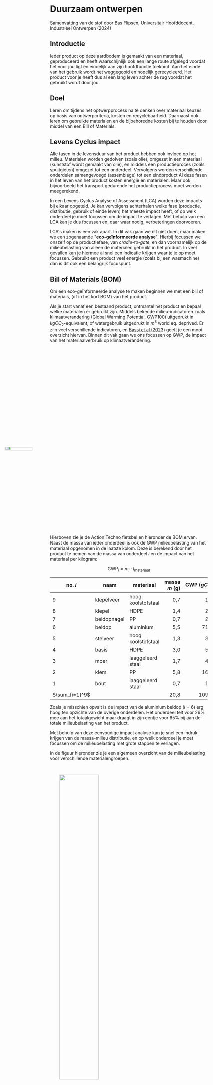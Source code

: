 # Duurzaam ontwerpen
Samenvatting van de stof door Bas Flipsen, Universitair Hoofddocent, Industrieel Ontwerpen (2024)

## Introductie

Ieder product op deze aardbodem is gemaakt van een materiaal, geproduceerd en heeft waarschijnlijk ook een lange route afgelegd voordat het voor jou ligt en eindelijk aan zijn hoofdfunctie toekomt. Aan het einde van het gebruik wordt het weggegooid en hopelijk gerecycleerd. Het product voor je heeft dus al een lang leven achter de rug voordat het gebruikt wordt door jou. 

## Doel
Leren om tijdens het optwerpprocess na te denken over materiaal keuzes op basis van ontwerpcriteria, kosten en recyclebaarheid. Daarnaast ook leren om gebruikte materialen en de bijbehoredne kosten bij te houden door middel van een Bill of Materials.

## Levens Cyclus impact

Alle fasen in de levensduur van het product hebben ook invloed op het milieu. 
Materialen worden gedolven (zoals olie), omgezet in een materiaal (kunststof wordt gemaakt van olie), en middels een productieproces (zoals spuitgieten) omgezet tot een onderdeel. Vervolgens worden verschillende onderdelen samengevoegd (assemblage) tot een eindproduct Al deze fasen in het leven van het product kosten energie en materialen. Maar ook bijvoorbeeld het transport gedurende het productieprocess moet worden meegerekend.


In een Levens Cyclus Analyse of Assessment (LCA) worden deze impacts bij elkaar opgeteld. Je kan vervolgens achterhalen welke fase (productie, distributie, gebruik of einde leven) het meeste impact heeft, of op welk onderdeel je moet focussen om de impact te verlagen. Met behulp van een LCA kan je dus focussen en, daar waar nodig, verbeteringen doorvoeren. 

LCA's maken is een vak apart. In dit vak gaan we dit niet doen, maar maken we een zogenaamde "**eco-geïnformeerde analyse**". Hierbij focussen we onszelf op de productiefase, van *cradle-to-gate*, en dan voornamelijk op de milieubelasting van alleen de materialen gebruikt in het product. In veel gevallen kan je hiermee al snel een indicatie krijgen waar je je op moet focussen. Gebruikt een product veel energie (zoals bij een wasmachine) dan is dit ook een belangrijk focuspunt. 

## Bill of Materials (BOM)

Om een eco-geïnformeerde analyse te maken beginnen we met een bill of materials, (of in het kort BOM) van het product. 

Als je start vanaf een bestaand product, ontmantel het product en bepaal welke materialen er gebruikt zijn. Middels bekende milieu-indicatoren zoals klimaatverandering (Global Warming Potential, GWP100) uitgedrukt in $kgCO_{2}$-equivalent, of watergebruik uitgedrukt in $m^3$ world eq. deprived. Er zijn veel verschillende indicatoren, en [Bassi et al (2023)](https://dx.doi.org/10.2760/798894) geeft je een mooi overzicht hiervan. Binnen dit vak gaan we ons focussen op GWP, de impact van het materiaalverbruik op klimaatverandering.

<img src="../figures/2024-06-18-22-45-32-image.png" style="display: block; margin-left: 110; margin-top: auto ; margin-bottom: auto ; width: 15% ;transform: rotate(270deg);"/>

Hierboven zie je de Action Techno fietsbel en hieronder de BOM ervan.  Naast de massa van ieder onderdeel is ook de GWP milieubelasting van het materiaal opgenomen in de laatste kolom. Deze is berekend door het product te nemen van de massa van onderdeel $i$ en de impact van het materiaal per kilogram:

$$
\text{GWP}_{i}=m_{i}\cdot I_{\text{materiaal}}
$$

| no. $i$        | naam        | materiaal          | massa $m$ (g) | GWP ($gCO_2$) |
| -------------- | ----------- | ------------------ | -------------:| --------------------:|
| 9              | klepelveer  | hoog koolstofstaal | 0,7           | 1,67                 |
| 8              | klepel      | HDPE               | 1,4           | 2,60                 |
| 7              | beldopnagel | PP                 | 0,7           | 2,04                 |
| 6              | beldop      | aluminium          | 5,5           | 71,78                |
| 5              | stelveer    | hoog koolstofstaal | 1,3           | 3,09                 |
| 4              | basis       | HDPE               | 3,0           | 5,58                 |
| 3              | moer        | laaggeleerd staal  | 1,7           | 4,23                 |
| 2              | klem        | PP                 | 5,8           | 16,94                |
| 1              | bout        | laaggeleerd staal  | 0,7           | 1,74                 |
| $\sum_{i=1}^9$ |             |                    | 20,8          | 109,68               |

Zoals je misschien opvalt is de impact van de aluminium beldop ($i=6$) erg hoog ten opzichte van de overige onderdelen. Het onderdeel telt voor 26% mee aan het totaalgewicht maar draagt in zijn eentje voor 65% bij aan de totale milieubelasting van het product. 

Met behulp van deze eenvoudige impact analyse kan je snel een indruk krijgen van de massa-milieu distributie, en op welk onderdeel je moet focussen om de milieubelasting met grote stappen te verlagen. 

In de figuur hieronder zie je een algemeen overzicht van de milieubelasting voor verschillende materialengroepen.

<img src="../figures/2024-06-18-20-18-24-image.png" style="display: left; margin: 30; width: 50%;" />

Zoals je ziet heeft aluminium een veel hogere impact $(9-10 kgCO_2/kg)$ ten opzichte van staal $(1-2 kgCO_2/kg)$, terwijl kunststof daar wat meer tussenin zit $(2-4 kgCO_2/kg)$. Meer waarden kan je terugvinden in betaalde databases zoals [Ansys Granta Edupack](https://www.ansys.com/products/materials/granta-edupack) (toegankelijk via de [TU Delft Software repository](https://software.tudelft.nl)) en [Ecoinvent](https://ecoinvent.org/), maar ook in open databases zoals [Idemat](https://www.ecocostsvalue.com/data-tools-books/). 

## Materiaaldeterminatie

Als je een BOM hebt van jouw product kan je een simpele eco-geïnformeerde analyse uitvoeren. Helaas komt het vaak voor dat je geen idee hebt waar een onderdeel van is gemaakt. Je dient dan eerst uit te zoeken waar ieder onderdeel van is gemaakt. 

*Maar, hoe identificeer je van welk materiaal het onderdeel is gemaakt?* 

Voordat we je enkele aanwijzingen geven, moet je weten dat het moeilijk is om de exacte materiaalspecificaties te identificeren, vooral wanneer het materiaal is gemengd met additieven (zoals vlamvertragers) of is gecombineerd met andere materialen voor verbeterde prestaties (zoals met glasfibers). We zullen ons daarom alleen richten op een algemene identificatie van materialen, zonder rekening te houden met additieven of combinaties. 

In Granta Edupack worden elf materiaalgroepen onderscheiden (zie ook het overzicht in bovenstaande figuur): 

1) Glas, zoals bierflesjes.

2) Niet-technisch keramiek, zoals bloempotten en porselein gemaakt uit natuurlijke materialen zoals klei.

3) Technisch keramiek, klassieke keramieken die technologisch zijn verbeterd en worden gebruikt in o.a. snijgereedschap, boren, isolatie voor ovens en kogellagers ([Technisch keramiek - Wikipedia](https://nl.wikipedia.org/wiki/Technisch_keramiek#:~:text=Technisch%20keramiek%20is%20een%20tak,toepassing%20van%20technisch%20keramische%20materialen.)). 

4) Composieten, samengestelde materialen bestaande uit twee soorten materialen, zoals vezelversterkte kunststoffen, zoals carbon fietsen of windmolenwieken.

5) Schuim, zoals verpakkingsschuim maar ook matrasschuim.

6) Natuurlijke materialen, zoals hout en vezels gemaakt van vlas.

7) Ferrometalen, dit zijn ijzerhoudende materialen zoals staal. 

8) Non-ferrometalen bevatten geen ijzer, zoals aluminium en magnesium.

9) Thermoplasten zijn polymeren die smelten zoals PET flesjes.

10) Thermoharders zijn polymeren die niet kunnen smelten zoals kunsthars (epoxie), waarbij twee materialen (hars en uitharder) worden samengevoegd en irreversibel uitharden.

11) Elastomeren bestaan uit materialen die een hoge mate van elasticiteit vertonen, zoals rubbers en elastiek.

Om een onderscheid te maken tussen deze families kan je of een destructieve analyse doen zoals de vlammentest beschreven door [Vishu Shah, 2007](https://www.consultekusa.com/plasticidentificationchart.html) of een non-destructieve analyse. We gaan voor het laatste zodat we het product na onze analyse nog kunnen gebruiken. 

### Visuele inspectie

Het gebruiken en trainen van al je zintuigen om materialen te determineren is een goede eigenschap van iedere ontwerper. Met je zintuigen kan je een eerste inschatting maken voor de materialengroep. Het verschil tussen metaal, hout en kunststof is niet heel complex.

Metalen zijn, als ze niet gecoat zijn vaak te herkennen aan hun kleur. Staal heeft vaak een donker kleur, terwijl aluminium mat overkomt. Koper is rood-geel en en goud juist heel gelig. Ga eens langs bij een metaalwinkel, en train je kleurenkennis voor verschillende materialen.

In consumentenproducten worden thermoharders niet vaak gebruikt, waardoor kunststoffen voornamelijk thermoplastische polymeren blijken te zijn. Met behulp van visuele inspectie is kan je kijken naar o.a. transparantie waarmee je de eerste materialen al kan deduceren. Polymeren kunnen worden beschreven op een ranglijst van vier niveaus, variërend van Waterhelder, Transparant, Translucent tot Opaak. De meest gebruikte transparante polymeren zijn vaak de goedkoopste, namelijk: PET, PS en PMMA. Ook PC en Polyester kunnen zo helder als water zijn.


Naast het gevoel van massa, de transparantie en de thermische geleiding kan je voor kunststof ook kijken naar de zogenaamde "recycling code" . Deze code is in het leven geroepen om achteraf voornamelijk verpakkingskunststoffen te kunnen sorteren. De code betekend niet per definitie dat het materiaal ook daadwerkelijk wordt gerecycleerd!

<img src="../figures/2024-06-19-08-21-58-image.png" style="display: left; margin: 30; width: 50%;" />

De bovenstaande figuur toont de recycling codes voor de 6 meest voorkomende kunststoffen. Recyclingcode nummer 7 wordt gebruikt voor alle andere kunststoffen "O", waaronder ABS (vaak gebruikt in consumentenelektronica) en PA (Nylon). Hogere nummers worden gebruikt voor andere materialen, zoals 12 voor Lithium batterijen, 20 voor golfkarton, 22 voor papier en 60 voor Katoen. Meer informatie over recyclingcodes is te vinden op ([Recycling codes - Wikipedia](https://en.wikipedia.org/wiki/Recycling_codes)).


### Dichtheid bepalen

De dichtheid van een materiaal is een belangrijke eigenschap waarmee je producten en productgroepen kunt identificeren. Onderstaande grafiek geeft een overzicht van de dichtheid van de verschillende materiaalgroepen.

<img src="../figures/79811741349dddb249ef64e89568e14b85763493.jpg" style="display: left; margin: 30; width: 70%;" />

 Je kan deze kennis gebruiken om een gevoel te krijgen voor lichte en zware materialen:

- Gemiddeld zijn **metalen** het zwaarst en hebben een dichtheid van rond de $8kg/dm^3$, behalve titanium $(4.5 kg/dm^3)$, aluminium $(2.7 kg/dm^3)$ en magnesium $(1.7 kg/dm^3)$. 

- Daarna volgen **keramiek** en **glas** met een gemiddelde dichtheid van ongeveer $2.5 kg/dm^3$. 

- **Polymeren** en **elastomeren** hebben een dichtheid van ongeveer $1 kg/dm^3$, wat ongeveer gelijk is aan de dichtheid van water. Daarom zullen sommige kunststoffen drijven en andere zinken. 

- **Natuurlijke materialen**, zoals hout, zijn vaak lichter dan water en zullen in de meeste gevallen drijven. 

- **Schuimen** zijn het lichtst met een dichtheid van minder dan $0.5 kg/dm^3$, voornamelijk vanwege de ingesloten lucht.

Omdat de bandbreedte van de dichtheid van kunststoffen zeer klein is en rond de $1.0kg/dm^3$ ligt, heb je een nauwkeurige meting van de dichtheid nodig. We doen dit door het drijvend vermogen van een object te meten.  Als het object zinkt, is het dichter dan de vloeistof, als het drijft, is het lichter dan de vloeistof. 

| Code   | Naam                                                                                                                               | Recycling code | Dichtheid (kg/dm3) |
| ------ | ---------------------------------------------------------------------------------------------------------------------------------- | -------------- | ------------------ |
| POM    | [Polyoxymethylene](https://en.wikipedia.org/wiki/Polyoxymethylene)                                                                 | 7              | 1.40               |
| PVC    | [Polyvinyl chloride](https://en.wikipedia.org/wiki/Polyvinyl_chloride "Polyvinyl chloride")                                        | 3              | 1.38               |
| PET(E) | [Polyethylene terephthalate](https://en.wikipedia.org/wiki/Polyethylene_terephthalate)                                             | 1              | 1.34               |
| PLA    | [Polylactic acid](https://en.wikipedia.org/wiki/Polylactic_acid)                                                                   | 7              | 1.25               |
| PC     | [Polycarbonate](https://en.wikipedia.org/wiki/Polycarbonate)                                                                       | 7              | 1.20               |
| PMMA   | [Polymethyl methacrylate](https://en.wikipedia.org/wiki/Poly(methyl_methacrylate))                                                 | 7              | 1.18               |
| PA     | [Polyamide](https://en.wikipedia.org/wiki/Polyamide "Polyamide")  ([Nylon](https://en.wikipedia.org/wiki/Nylon "Nylon"))           | 7              | 1.14               |
| ABS    | [Acrylonitrile butadiene styrene](https://en.wikipedia.org/wiki/Acrylonitrile_butadiene_styrene "Acrylonitrile butadiene styrene") | 7              | 1.04               |
| PS     | [Polystyrene](https://en.wikipedia.org/wiki/Polystyrene "Polystyrene")                                                             | 6              | 1.04               |
| HDPE   | [High-density polyethylene](https://en.wikipedia.org/wiki/HDPE "HDPE")                                                             | 2              | 0.96               |
| LDPE   | [Low-density polyethylene](https://en.wikipedia.org/wiki/LDPE "LDPE")                                                              | 4              | 0.94               |
| PP     | [Polypropylene](https://en.wikipedia.org/wiki/Polypropylene "Polypropylene")                                                       | 5              | 0.90               |

In bovenstaande tabel vind je de dichtheidsbereiken voor de meest voorkomende polymeren (recyclecode 1 tot 6) en technische polymeren (recyclecode 7) die in consumentenproducten worden gebruikt. 

Om de dichtheid van een object bij benadering te bepalen, heb je drie maatcilinders nodig met drie vloeistoffen van verschillende dichtheden (water-ethanol mix, puur water en een water-zout mix). 

![](images/2024-06-19-09-20-37-image.png)

Samen met bovenstaand schema kun je nu je eerste weloverwogen schatting maken:

1. **Lage dichtheid:** Om de dichtheid van de vloeistof te verlagen, kun je ethanol toevoegen aan water. Ethanol heeft een dichtheid van $0.79 kg/dm^3$. Maak een $60/40$ mix van kraanwater en ethanol, waardoor de dichtheid van de mix $0.92 kg/dm^3$ wordt. Je kunt natuurlijk de mix veranderen en een vloeistof produceren met een dichtheid tussen 0.79 (puur ethanol) en 1.00 (puur kraanwater).
2. **Basisdichtheid:** Deze cilinder bevat 100% kraanwater met een dichtheid van $1,00 kg/dm^3$.
3. **Hoge dichtheid:** Om de dichtheid van de vloeistof te verhogen, kun je glycerine toevoegen, die een dichtheid van $1,26 kg/dm^3$ heeft. Door de fractie water/glycerine te veranderen, kun je een vloeistof produceren met een dichtheid tussen $1.00$ (puur water) en $1.26$ (pure glycerine). Als glycerine niet beschikbaar is, kun je ook keukenzout gebruiken. Door zout op te lossen in water kan de resulterende vloeistof een dichtheid van ongeveer $1.17 kg/dm^3$ bereiken. Voeg 34 gram keukenzout toe aan 100 ml kraanwater en roer het met een roermotor. Laat de oplossing een nacht staan en decanteer voorzichtig het heldere zout.

![](images/2024-06-20-15-42-13-image.png)

Metalen kunnen ook gemakkelijk worden onderscheiden door de dichtheid van het object. De massa $m$ is eenvoudig te bepalen met een weegschaaltje.
In plaats van gebruik te maken van de afmetingen, kunnen we het volume ook in één keer meten door het object in water onder te dompelen. De verandering van het waterniveau bepaald dan het volume van het object. Samen met de massa van het object kan de dichtheid worden berekend met de massa $m$ te delen door het volume $V$:

$$
\rho=\frac{m}{V}
$$

Zorg ervoor dat de nauwkeurigheid van de weegschaal hoog genoeg is voor een nuttige massameting. Voor kleinere objecten in consumentenproducten zou een nauwkeurigheid van 0.01 tot 0.1 gram voldoende moeten zijn.

Na het wegen plaats je het object in een maatcilinder gevuld met water. Wanneer het object naar de bodem zinkt, kun je de verplaatsing meten. De waarde waarmee de vloeistof stijgt in de cilinder is gelijk aan het volume $V$ van het object.

Houd er rekening mee dat het object solide moet zijn, zonder ingesloten luchtbellen, of verwijder potentiële luchtbellen. Wanneer je de dichtheid hebt berekend, kun je deze vergelijken met de waarden voor verschillende metalen in onderstaande tabel en een weloverwogen schatting maken.



| Code | Naam            | Recycling code | dictheid (kg/dm3) | Magnetisch |
| ---- | --------------- | -------------- | ----------------- | ---------- |
| Au   | Goud            | -              | 19.4              | nee        |
| Ag   | Zilver          | -              | 10.5              | nee        |
| Cu   | Koper           | -              | 8.9               | nee        |
| CuSn | Brons           | -              | 8.5               | nee        |
| Fe   | Staal           | 40             | 7.8               | ja         |
| Fe   | Roestvast staal | 40             | 7.8               | licht      |
| Zi   | Zink            | -              | 6.6               | nee        |
| Ti   | Titanium        | -              | 4.6               | nee        |
| Al   | Aluminium       | 41             | 2.7               | nee        |
| Mg   | Magnesium       | -              | 1.7               | nee        |

Let op RVS en staal hebben een gelijke dichtheid. Je kan deze alsnog differentiëren met behulp van de magnetentest uit het volgende hoofdstuk.
### Magnetentest

Sommige metalen hebben een eigenschap dat ze magnetisch kunnen zijn. Metalen die ijzer, kobalt of nikkel bevatten zijn magnetisch, zogenaamde Ferrometalen. Deze eigenschap is goed bruikbaar om metalen van elkaar te onderscheiden. Uit bovenstaande lijst van metalen is staal dus de enige die magnetische is, roestvast staal (ook bekend als roestvrij staal) kan ook magnetisch zijn, afhankelijk van de samenstelling. Vaak merk je dat een bordmagneet licht plakt aan RVS. Alle andere metalen zijn niet magnetisch. 

### Trekbankproef

Een laatste proef die je kunt doen is om het materiaal op trek of buiging te belasten. Als je een onderdeel hebt met een constante dwarsdoorsnede $A$ zou je met deze testen de elasticiteitsmodulus (Young's modulus) kunnen bepalen, door de elastische rek $\Delta l$ te meten bij een een gegeven trekbelasting $F$: 

$$
E=\frac{F/A}{\Delta l/l_0}
$$

## Ease of Disassembly

Naast de milieubelasting van je product is het ook belangrijk dat je product lang meegaat. Dit kan je realiseren met behulp van de R9 strategie, oftewel ontwerp je product voor:

0) Refuse

1) Rethink

2) Reduce

3) Reuse

4) Repair

5) Refurbish

6) Remanufacture

7) Repurpose

8) Recycle

9) Recover

Deze verschillende ontwerpstrategieën zijn een belangrijk onderdeel van Circular productontwerpen. Wanneer we focussen op strategie R4 (Repair) tot R8 (Recycle) is het belangrijk dat een product eenvoudig uit elkaar halen is (*ease-of-disassembly*).  

Een product bestaat uit meerdere onderdelen die mechanisch met elkaar zijn verbonden. We kunnen verbindingen opdelen in twee soorten:

1) reversible: makkelijk demonterbaar zonder schade aan onderdelen

2) Irreversible: Niet (makkelijk) demonteerbaar zonder schade aan onderdelen


In mechanische systemen zijn reversibele verbindingen cruciaal voor de modulaire constructie, onderhoudsvriendelijkheid en het eenvoudig aanpassen van assemblages. 

Mechanisch *irreversibele* verbindingen worden gekozen in situaties waar een permanente en vaak sterkere verbinding nodig is. Deze verbindingen bieden voordelen zoals hogere structurele integriteit en langer duur gebruik, maar brengen ook beperkingen met zich mee als het gaat om demontage en reparatie.

In onderstaande tabel staan een (niet volledig) aantal voorbeelden van reversibele (links) en irreversibele (rechts) verbindingen:

| Reversibel                | Irreversibel     |
|:--------------- | ------------ |
| **Schroeven en Bouten:** een schroef draait zich vast in het materiaal, terwijl bij een bout de objecten worden verbonden en vastgezet door de combinatie van een bout met een moer. Ze kunnen eenvoudig worden los- en opnieuw vastgedraaid.                                                   | **Nagels, spijkers en nietjes**: deze verbinding is semi-reversibel en wordt in materialen geslagen met een hamer of geschoten met een tacker. Deze verbindingselementen kunnen eenvoudig worden verwijderd, maar de verbinding kan vaak niet hergebruikt worden. Ze worden vaak gebruikt bij zachte materialen zoals hout en soms in kunststof. |
| **Klikverbindingen:** dit zijn mechanische verbindingen waarbij onderdelen door middel van elastische vervorming in elkaar klikken. Ze kunnen vaak meerdere keren worden losgemaakt en weer bevestigd zonder schade. Klikverbindingen zie je vaak terug in consumentenelektronica, zoals batterijkapjes en kunststof kappen die  netjes aangesloten moeten worden (rij van kliks). | **Popnagels:** zijn bevestigingsmiddelen die ontworpen zijn om slechts eenmalig te worden bevestigd en niet zonder schade te worden verwijderd. In de te verbinden platen of onderdelen word een gat geboord, waarna van 1 zijde de popnagel wordt geplaatst. Middels een tang wordt de verbinding tot stand gebracht. Simpel, snel, sterk, maar niet herbruikbaar. Wanneer je de popnagel wilt verwijderen kan je hem uitboren, of wegfrezen.     |
| **Bajonetsluitingen:** een verbinding waarbij een onderdeel in een ander onderdeel wordt gestoken en vervolgens door een draaiende beweging wordt vastgezet. Deze verbindingen worden vaak gebruikt in camera-objectieven en lampfittingen.                                       | **Lassenverbindingen:** Lassen is een proces waarbij twee metalen oppervlakken worden samengesmolten met behulp van warmte, druk, of beide, vaak met toevoeging van een vulmateriaal.                                                                                                          |
| **Quick-release Mechanismen:** Door middel van een klemverbinding worden twee onderdelen vast gezet. Voorbeelden zijn fietswielspanners en bepaalde type koppelingen voor slangen of kabels.                                                                                                                                                                                                                                                        | **Soldeerverbindingen:** worden gevormd door het smelten van een vulmateriaal (soldeer) om twee oppervlakken te verbinden. In tegenstelling tot lassen, worden de te verbinden onderdelen niet gesmolten. De werktemperatuur is daarom ook veel lager, en de verbinding minder sterk.                                                                                                                                                                                                          |
| **Klittenband (Velcro):** is een veelgebruikte verbinding in textiel en kleding waarbij kleine haakjes zich vastzetten aan draadlussen.  De onderdelen zijn middels een trekkracht eenvoudig van elkaar te halen en terug te plaatsen.                                                                                                                                                                                                                 | **Krimp-, knel- en Persverbindingen:** zijn verbindingen waarbij een materiaal (meestal een metalen huls) wordt vervormd om stevig rond een ander onderdeel te passen. Je ziet ze vooral terug in kabelschoenen die aan de uiteinden van kabels worden geplaatst om zo met elkaar of aan andere objecten te verbinden.                                                                                                                                                                  |
| **Magneetverbindingen:** worden gebruikt in allerlei toepassingen, van meubelmagneten tot magnetische oplaadkabels.  ![](images/2d16cd32d19de2224a1e922efa9ed5dfb05f3a44.jpg)Deze verbindingen kunnen eenvoudig worden losgemaakt door de magneten van elkaar te trekken. Je ziet ze vaak terug in naambordjes en in het verpakkingsdoosje van je smartphone.      | **Lijmen:** vormen sterke, permanente verbindingen tussen oppervlakken. Er zijn twee soorten lijmverbindingen: rigide (epoxies), met hoge treksterkte, en flexibele lijmen. Regide lijmen kunnen alleen verwijderd worden door vernietiging en flexible lijmen worden zacht als je ze opwarmt.                                                             | 
### Tape
Een verbinding die niet aan bod is gekomen is *tape*. Je kan onderdelen bij elkaar houden middels Ductape. Meestal is dit een pleisteroplossing, niet zo zeer ontworpen voor duurzaam verbinden. Verbindingen met tape zie je dan ook weinig in producten terug, maar voornamelijk in snelle reparaties.